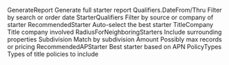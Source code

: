 GenerateReport	Generate full starter report
Qualifiers.DateFrom/Thru	Filter by search or order date
StarterQualifiers	Filter by source or company of starter
RecommendedStarter	Auto-select the best starter
TitleCompany	Title company involved
RadiusForNeighboringStarters	Include surrounding properties
Subdivision	Match by subdivision
Amount	Possibly max records or pricing
RecommendedAPStarter	Best starter based on APN
PolicyTypes	Types of title policies to include
